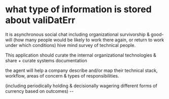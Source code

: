 
# what type of information is stored about valiDatErr

It is asynchronous social chat including organizational survivorship & good-will (how many people would be likely to work there again, or return to work under which conditions) hive mind survey of technical people.

This application should curate the internal organizational technologies & share + curate systems documentation 

the agent will help a company describe and/or map their technical stack, workflow, areas of concern & types of responsibilities. 

(including periodically holding & decisionally wagering different forms of currency based on outcomes) -- 


